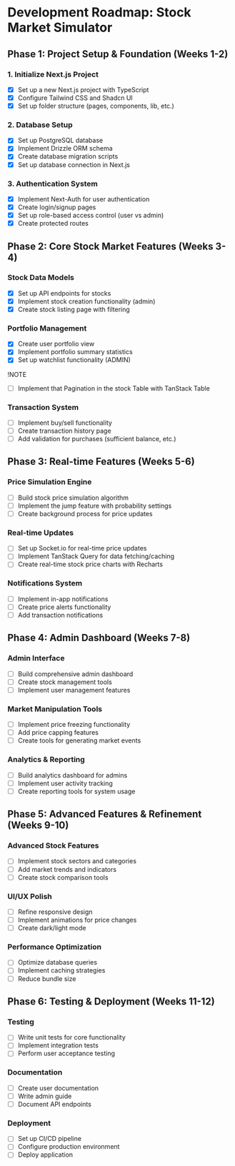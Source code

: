 # Development Roadmap: Stock Market Simulator

## Phase 1: Project Setup & Foundation (Weeks 1-2)

### 1. Initialize Next.js Project

- [x] Set up a new Next.js project with TypeScript
- [x] Configure Tailwind CSS and Shadcn UI
- [x] Set up folder structure (pages, components, lib, etc.)

### 2. Database Setup

- [x] Set up PostgreSQL database
- [x] Implement Drizzle ORM schema
- [x] Create database migration scripts
- [x] Set up database connection in Next.js

### 3. Authentication System

- [x] Implement Next-Auth for user authentication
- [x] Create login/signup pages
- [x] Set up role-based access control (user vs admin)
- [x] Create protected routes

## Phase 2: Core Stock Market Features (Weeks 3-4)

### Stock Data Models

- [x] Set up API endpoints for stocks
- [x] Implement stock creation functionality (admin)
- [x] Create stock listing page with filtering

### Portfolio Management

- [x] Create user portfolio view
- [x] Implement portfolio summary statistics
- [x] Set up watchlist functionality (ADMIN)

!NOTE

- [ ] Implement that Pagination in the stock Table with TanStack Table

### Transaction System

- [ ] Implement buy/sell functionality
- [ ] Create transaction history page
- [ ] Add validation for purchases (sufficient balance, etc.)

## Phase 3: Real-time Features (Weeks 5-6)

### Price Simulation Engine

- [ ] Build stock price simulation algorithm
- [ ] Implement the jump feature with probability settings
- [ ] Create background process for price updates

### Real-time Updates

- [ ] Set up Socket.io for real-time price updates
- [ ] Implement TanStack Query for data fetching/caching
- [ ] Create real-time stock price charts with Recharts

### Notifications System

- [ ] Implement in-app notifications
- [ ] Create price alerts functionality
- [ ] Add transaction notifications

## Phase 4: Admin Dashboard (Weeks 7-8)

### Admin Interface

- [ ] Build comprehensive admin dashboard
- [ ] Create stock management tools
- [ ] Implement user management features

### Market Manipulation Tools

- [ ] Implement price freezing functionality
- [ ] Add price capping features
- [ ] Create tools for generating market events

### Analytics & Reporting

- [ ] Build analytics dashboard for admins
- [ ] Implement user activity tracking
- [ ] Create reporting tools for system usage

## Phase 5: Advanced Features & Refinement (Weeks 9-10)

### Advanced Stock Features

- [ ] Implement stock sectors and categories
- [ ] Add market trends and indicators
- [ ] Create stock comparison tools

### UI/UX Polish

- [ ] Refine responsive design
- [ ] Implement animations for price changes
- [ ] Create dark/light mode

### Performance Optimization

- [ ] Optimize database queries
- [ ] Implement caching strategies
- [ ] Reduce bundle size

## Phase 6: Testing & Deployment (Weeks 11-12)

### Testing

- [ ] Write unit tests for core functionality
- [ ] Implement integration tests
- [ ] Perform user acceptance testing

### Documentation

- [ ] Create user documentation
- [ ] Write admin guide
- [ ] Document API endpoints

### Deployment

- [ ] Set up CI/CD pipeline
- [ ] Configure production environment
- [ ] Deploy application
